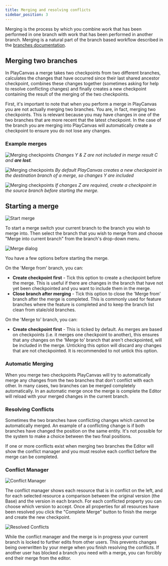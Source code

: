 ```yaml
---
title: Merging and resolving conflicts
sidebar_position: 3
---
```


Merging is the process by which you combine work that has been performed in one branch with work that has been performed in another branch. Merging is a natural part of the branch based workflow described in the [branches documentation][1].

## Merging two branches

In PlayCanvas a merge takes two checkpoints from two different branches, calculates the changes that have occurred since their last shared ancestor checkpoint, combines these changes together (sometimes asking for help to resolve conflicting changes) and finally creates a new checkpoint containing the result of the merging of the two checkpoints.

First, it's important to note that when you perform a merge in PlayCanvas you are not actually merging two branches. You are, in fact, merging two checkpoints. This is relevant because you may have changes in one of the two branches that are more recent that the latest checkpoint. In the case of the branch you are merging into PlayCanvas will automatically create a checkpoint to ensure you do not lose any changes.

### Example merges

![Merging checkpoints][6]
*Changes Y & Z are not included in merge result C and **are lost**.*

![Merging checkpoints][7]
*By default PlayCanvas creates a new checkpoint in the destination branch of a merge, so changes Y are included*

![Merging checkpoints][8]
*If changes Z are required, create a checkpoint in the source branch before starting the merge.*

## Starting a merge

![Start merge][3]

To start a merge switch your current branch to the branch you wish to merge into. Then select the branch that you wish to merge from and choose "Merge into current branch" from the branch's drop-down menu.

![Merge dialog][9]

You have a few options before starting the merge.

On the 'Merge from' branch, you can:

- **Create checkpoint first** - Tick this option to create a checkpoint before the merge. This is useful if there are changes in the branch that have not yet been checkpointed and you want to include them in the merge.
- **Close branch after merging** - Tick this option to close the 'Merge from' branch after the merge is completed. This is commonly used for feature branches where the feature is completed and to keep the branch list clean from stale/old branches.

On the 'Merge to' branch, you can:

- **Create checkpoint first** - This is ticked by default. As merges are based on checkpoints (i.e. it merges one checkpoint to another), this ensures that any changes on the 'Merge to' branch that aren't checkpointed, will be included in the merge. Unticking this option will discard any changes that are not checkpointed. It is recommended to not untick this option.

### Automatic Merging

When you merge two checkpoints PlayCanvas will try to automatically merge any changes from the two branches that don't conflict with each other. In many cases, two branches can be merged completely automatically. In an automatic merge once the merge is complete the Editor will reload with your merged changes in the current branch.

### Resolving Conflicts

Sometimes the two branches have conflicting changes which cannot be automatically merged. An example of a conflicting change is if both branches have changed the position on the same entity. It's not possible for the system to make a choice between the two final positions.

If one or more conflicts exist when merging two branches the Editor will show the conflict manager and you must resolve each conflict before the merge can be completed.

### Conflict Manager

![Conflict Manager][4]

The conflict manager shows each resource that is in conflict on the left, and for each selected resource a comparison between the original version (the Base) and the version in each branch. For each conflicted property you can choose which version to accept. Once all properties for all resources have been resolved you click the "Complete Merge" button to finish the merge and create the new checkpoint.

![Resolved Conflicts][5]

While the conflict manager and the merge is in progress your current branch is locked to further edits from other users. This prevents changes being overwritten by your merge when you finish resolving the conflicts. If another user has blocked a branch you need with a merge, you can forcibly end their merge from the editor.

[1]: /user-manual/version-control/branches
[3]: /images/user-manual/version-control/merging/start-merge.png
[4]: /images/user-manual/version-control/merging/conflict-manager.jpg
[5]: /images/user-manual/version-control/merging/conflicts-resolved.jpg
[6]: /images/user-manual/version-control/merging/merging-checkpoints-1.png
[7]: /images/user-manual/version-control/merging/merging-checkpoints-2.png
[8]: /images/user-manual/version-control/merging/merging-checkpoints-3.png
[9]: /images/user-manual/version-control/merging/merge-dialog.png
